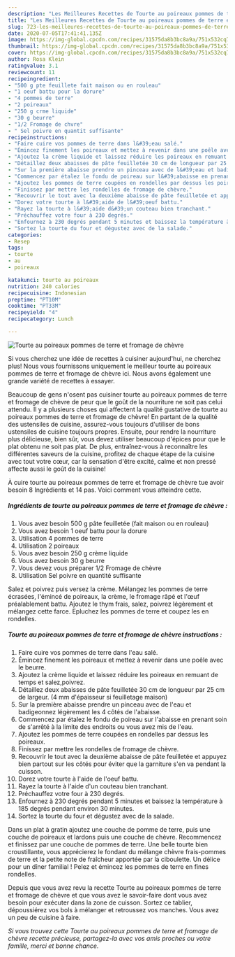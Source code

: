 ```yaml
---
description: "Les Meilleures Recettes de Tourte au poireaux pommes de terre et fromage de chèvre"
title: "Les Meilleures Recettes de Tourte au poireaux pommes de terre et fromage de chèvre"
slug: 723-les-meilleures-recettes-de-tourte-au-poireaux-pommes-de-terre-et-fromage-de-chevre
date: 2020-07-05T17:41:41.135Z
image: https://img-global.cpcdn.com/recipes/31575da8b3bc8a9a/751x532cq70/tourte-au-poireaux-pommes-de-terre-et-fromage-de-chevre-photo-principale-de-la-recette.jpg
thumbnail: https://img-global.cpcdn.com/recipes/31575da8b3bc8a9a/751x532cq70/tourte-au-poireaux-pommes-de-terre-et-fromage-de-chevre-photo-principale-de-la-recette.jpg
cover: https://img-global.cpcdn.com/recipes/31575da8b3bc8a9a/751x532cq70/tourte-au-poireaux-pommes-de-terre-et-fromage-de-chevre-photo-principale-de-la-recette.jpg
author: Rosa Klein
ratingvalue: 3.1
reviewcount: 11
recipeingredient:
- "500 g pte feuillete fait maison ou en rouleau"
- "1 oeuf battu pour la dorure"
- "4 pommes de terre"
- "2 poireaux"
- "250 g crme liquide"
- "30 g beurre"
- "1/2 Fromage de chvre"
- " Sel poivre en quantit suffisante"
recipeinstructions:
- "Faire cuire vos pommes de terre dans l&#39;eau salé."
- "Émincez finement les poireaux et mettez à revenir dans une poêle avec le beurre."
- "Ajoutez la crème liquide et laissez réduire les poireaux en remuant de temps et salez,poivrez."
- "Détaillez deux abaisses de pâte feuilletée 30 cm de longueur par 25 cm de largeur. (4 mm d&#39;épaisseur si feuilletage maison)"
- "Sur la première abaisse prendre un pinceau avec de l&#39;eau et badigeonnez légèrement les 4 côtés de l&#39;abaisse."
- "Commencez par étalez le fondu de poireau sur l&#39;abaisse en prenant soin de s&#39;arrêté à la limite des endroits ou vous avez mis de l&#39;eau."
- "Ajoutez les pommes de terre coupées en rondelles par dessus les poireaux."
- "Finissez par mettre les rondelles de fromage de chèvre."
- "Recouvrir le tout avec la deuxième abaisse de pâte feuilletée et appuyez bien partout sur les côtés pour éviter que la garniture s&#39;en va pendant la cuisson."
- "Dorez votre tourte à l&#39;aide de l&#39;oeuf battu."
- "Rayez la tourte à l&#39;aide d&#39;un couteau bien tranchant."
- "Préchauffez votre four à 230 degrés."
- "Enfournez à 230 degrés pendant 5 minutes et baissez la température à 185 degrés pendant environ 30 minutes."
- "Sortez la tourte du four et dégustez avec de la salade."
categories:
- Resep
tags:
- tourte
- au
- poireaux

katakunci: tourte au poireaux 
nutrition: 240 calories
recipecuisine: Indonesian
preptime: "PT10M"
cooktime: "PT33M"
recipeyield: "4"
recipecategory: Lunch

---
```



![Tourte au poireaux pommes de terre et fromage de chèvre](https://img-global.cpcdn.com/recipes/31575da8b3bc8a9a/751x532cq70/tourte-au-poireaux-pommes-de-terre-et-fromage-de-chevre-photo-principale-de-la-recette.jpg)

Si vous cherchez une idée de recettes à cuisiner aujourd'hui, ne cherchez plus! Nous vous fournissons uniquement le meilleur tourte au poireaux pommes de terre et fromage de chèvre ici. Nous avons également une grande variété de recettes à essayer.

Beaucoup de gens n'osent pas cuisiner tourte au poireaux pommes de terre et fromage de chèvre de peur que le goût de la nourriture ne soit pas celui attendu. Il y a plusieurs choses qui affectent la qualité gustative de tourte au poireaux pommes de terre et fromage de chèvre! En partant de la qualité des ustensiles de cuisine, assurez-vous toujours d'utiliser de bons ustensiles de cuisine toujours propres. Ensuite, pour rendre la nourriture plus délicieuse, bien sûr, vous devez utiliser beaucoup d'épices pour que le plat obtenu ne soit pas plat. De plus, entraînez-vous à reconnaître les différentes saveurs de la cuisine, profitez de chaque étape de la cuisine avec tout votre cœur, car la sensation d'être excité, calme et non pressé affecte aussi le goût de la cuisine!

<!--inarticleads1-->

À cuire tourte au poireaux pommes de terre et fromage de chèvre tue avoir besoin 8 Ingrédients et 14 pas. Voici comment vous atteindre cette.

##### Ingrédients de tourte au poireaux pommes de terre et fromage de chèvre :

1. Vous avez besoin 500 g pâte feuilletée (fait maison ou en rouleau)
1. Vous avez besoin 1 oeuf battu pour la dorure
1. Utilisation 4 pommes de terre
1. Utilisation 2 poireaux
1. Vous avez besoin 250 g crème liquide
1. Vous avez besoin 30 g beurre
1. Vous devez vous préparer 1/2 Fromage de chèvre
1. Utilisation  Sel poivre en quantité suffisante


Salez et poivrez puis versez la crème. Mélangez les pommes de terre écrasées, l&#39;émincé de poireaux, la crème, le fromage râpé et l&#39;œuf préalablement battu. Ajoutez le thym frais, salez, poivrez légèrement et mélangez cette farce. Epluchez les pommes de terre et coupez les en rondelles. 

<!--inarticleads2-->

##### Tourte au poireaux pommes de terre et fromage de chèvre instructions :

1. Faire cuire vos pommes de terre dans l&#39;eau salé.
1. Émincez finement les poireaux et mettez à revenir dans une poêle avec le beurre.
1. Ajoutez la crème liquide et laissez réduire les poireaux en remuant de temps et salez,poivrez.
1. Détaillez deux abaisses de pâte feuilletée 30 cm de longueur par 25 cm de largeur. (4 mm d&#39;épaisseur si feuilletage maison)
1. Sur la première abaisse prendre un pinceau avec de l&#39;eau et badigeonnez légèrement les 4 côtés de l&#39;abaisse.
1. Commencez par étalez le fondu de poireau sur l&#39;abaisse en prenant soin de s&#39;arrêté à la limite des endroits ou vous avez mis de l&#39;eau.
1. Ajoutez les pommes de terre coupées en rondelles par dessus les poireaux.
1. Finissez par mettre les rondelles de fromage de chèvre.
1. Recouvrir le tout avec la deuxième abaisse de pâte feuilletée et appuyez bien partout sur les côtés pour éviter que la garniture s&#39;en va pendant la cuisson.
1. Dorez votre tourte à l&#39;aide de l&#39;oeuf battu.
1. Rayez la tourte à l&#39;aide d&#39;un couteau bien tranchant.
1. Préchauffez votre four à 230 degrés.
1. Enfournez à 230 degrés pendant 5 minutes et baissez la température à 185 degrés pendant environ 30 minutes.
1. Sortez la tourte du four et dégustez avec de la salade.


Dans un plat à gratin ajoutez une couche de pomme de terre, puis une couche de poireaux et lardons puis une couche de chèvre. Recommencez et finissez par une couche de pommes de terre. Une belle tourte bien croustillante, vous apprécierez le fondant du mélange chèvre frais-pommes de terre et la petite note de fraîcheur apportée par la ciboulette. Un délice pour un dîner familial ! Pelez et émincez les pommes de terre en fines rondelles. 

<!--inarticleads1-->

<p>
Depuis que vous avez revu la recette Tourte au poireaux pommes de terre et fromage de chèvre et que vous avez le savoir-faire dont vous avez besoin pour exécuter dans la zone de cuisson. Sortez ce tablier, dépoussiérez vos bols à mélanger et retroussez vos manches. Vous avez un peu de cuisine à faire.
</p>

<p>
<i>Si vous trouvez cette Tourte au poireaux pommes de terre et fromage de chèvre recette précieuse, partagez-la avec vos amis proches ou votre famille, merci et bonne chance.</i>
</p>
